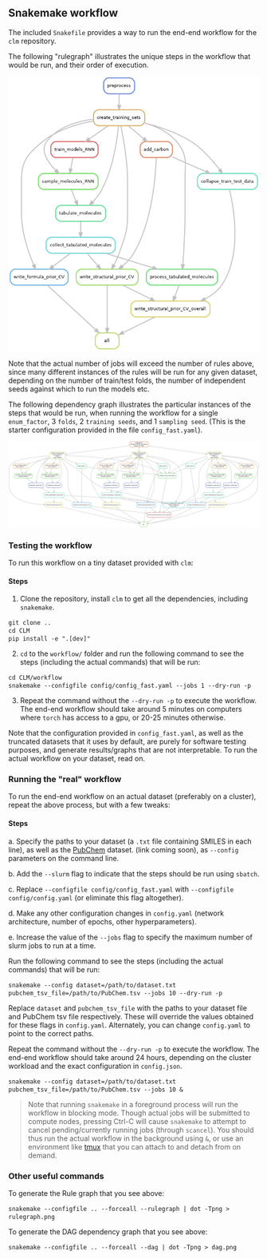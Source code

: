 ## Snakemake workflow

The included `Snakefile` provides a way to run the end-end workflow for the
`clm` repository.

The following "rulegraph" illustrates the unique steps in the workflow that would be run,
and their order of execution.

![Rulegraph](rulegraph.png "Rulegraph")

Note that the actual number of jobs will exceed the number of rules above, since many different
instances of the rules will be run for any given dataset, depending on the number of train/test folds,
the number of independent seeds against which to run the models etc.

The following dependency graph illustrates the particular instances of the steps that would be run, when
running the workflow for a single `enum_factor`, 3 `folds`, 2 `training seeds`, and 1 `sampling seed`.
(This is the starter configuration provided in the file `config_fast.yaml`).

![DAG](dag.png "DAG")


### Testing the workflow

To run this workflow on a tiny dataset provided with `clm`:

#### Steps

1. Clone the repository, install `clm` to get all the dependencies, including `snakemake`.
```
git clone ..
cd CLM
pip install -e ".[dev]"
```

2. `cd` to the `workflow/` folder and run the following command to see the steps (including the actual commands) that will be run:

```
cd CLM/workflow
snakemake --configfile config/config_fast.yaml --jobs 1 --dry-run -p
```

3. Repeat the command without the `--dry-run -p` to execute the workflow. The end-end workflow should take around 5 minutes on computers where `torch` has access to a gpu, or 20-25 minutes otherwise.

Note that the configuration provided in `config_fast.yaml`, as well as the truncated datasets that it uses by default, are purely for software testing purposes, and generate results/graphs that are not interpretable. To run the actual workflow on your dataset, read on.

### Running the "real" workflow

To run the end-end workflow on an actual dataset (preferably on a cluster), repeat the above process, but with a few tweaks:

#### Steps

a. Specify the paths to your dataset (a `.txt` file containing SMILES in each line), as well as the [PubChem]() dataset. (link coming soon), as `--config` parameters on the command line.

b. Add the `--slurm` flag to indicate that the steps should be run using `sbatch`.

c. Replace `--configfile config/config_fast.yaml` with `--configfile config/config.yaml` (or eliminate this flag altogether).

d. Make any other configuration changes in `config.yaml` (network architecture, number of epochs, other hyperparameters).

e. Increase the value of the `--jobs` flag to specify the maximum number of slurm jobs to run at a time.

Run the following command to see the steps (including the actual commands) that will be run:

```
snakemake --config dataset=/path/to/dataset.txt pubchem_tsv_file=/path/to/PubChem.tsv --jobs 10 --dry-run -p
```

Replace `dataset` and `pubchem_tsv_file` with the paths to your dataset file and PubChem tsv file respectively. These will override the
values obtained for these flags in `config.yaml`. Alternately, you can change `config.yaml` to point to the correct paths.

Repeat the command without the `--dry-run -p` to execute the workflow. The end-end workflow should take around 24 hours, depending on the cluster workload and the exact configuration in `config.json`.

```
snakemake --config dataset=/path/to/dataset.txt pubchem_tsv_file=/path/to/PubChem.tsv --jobs 10 &
```

> Note that running `snakemake` in a foreground process will run the workflow in blocking mode. Though actual jobs will be submitted to compute nodes, pressing
Ctrl-C will cause `snakemake` to attempt to cancel pending/currently running jobs (through `scancel`). You should thus run the actual workflow in the background
using `&`, or use an environment like [tmux](https://github.com/tmux/tmux/wiki/Getting-Started) that you can attach to and detach from on demand.



### Other useful commands

To generate the Rule graph that you see above:
```
snakemake --configfile .. --forceall --rulegraph | dot -Tpng > rulegraph.png
```

To generate the DAG dependency graph that you see above:
```
snakemake --configfile .. --forceall --dag | dot -Tpng > dag.png
```
